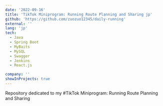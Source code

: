 ```yaml
---
date: '2022-09-16'
title: 'TikTok Miniprogram: Running Route Planning and Sharing jp'
github: 'https://github.com/zuozuo12345/daily-running'
external: ''
lang: 'jp'
tech:
  - Java
  - Spring Boot
  - MyBaits
  - MySQL
  - Swagger
  - Jenkins
  - React.js

company: ''
showInProjects: true
---
```

Repository dedicated to my #TikTok Miniprogram: Running Route Planning and Sharing
